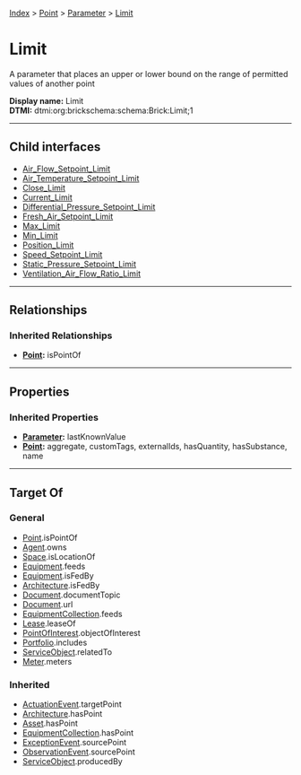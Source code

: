 [Index](../../../index.md) > [Point](../../Point.md) > [Parameter](../Parameter.md) > [Limit](#)
# Limit

A parameter that places an upper or lower bound on the range of permitted values of another point


**Display name:** Limit<br />
**DTMI:** dtmi:org:brickschema:schema:Brick:Limit;1

---

## Child interfaces
* [Air_Flow_Setpoint_Limit](Air_Flow_Setpoint-/Air_Flow_Setpoint_Limit.md)
* [Air_Temperature_Setpoint_Limit](../Temperature-/Air_Temperature_Setpoint_Limit/Air_Temperature_Setpoint_Limit.md)
* [Close_Limit](Close-.md)
* [Current_Limit](Current-.md)
* [Differential_Pressure_Setpoint_Limit](Differential_Pressure_Setpoint-/Differential_Pressure_Setpoint_Limit.md)
* [Fresh_Air_Setpoint_Limit](Fresh_Air_Setpoint-/Fresh_Air_Setpoint_Limit.md)
* [Max_Limit](Max-/Max_Limit.md)
* [Min_Limit](Min-/Min_Limit.md)
* [Position_Limit](Position-/Position_Limit.md)
* [Speed_Setpoint_Limit](Speed_Setpoint-/Speed_Setpoint_Limit.md)
* [Static_Pressure_Setpoint_Limit](Static_Pressure_Setpoint-/Static_Pressure_Setpoint_Limit.md)
* [Ventilation_Air_Flow_Ratio_Limit](Ventilation_Air_Flow_Ratio-.md)

---

## Relationships

### Inherited Relationships
* **[Point](../../Point.md):** isPointOf

---

## Properties

### Inherited Properties
* **[Parameter](../Parameter.md):** lastKnownValue
* **[Point](../../Point.md):** aggregate, customTags, externalIds, hasQuantity, hasSubstance, name

---

## Target Of
### General
* [Point](../../Point.md).isPointOf
* [Agent](../../../Agent/Agent.md).owns
* [Space](../../../Space/Space.md).isLocationOf
* [Equipment](../../../Asset/Equipment/Equipment.md).feeds
* [Equipment](../../../Asset/Equipment/Equipment.md).isFedBy
* [Architecture](../../../Space/Architecture/Architecture.md).isFedBy
* [Document](../../../Information/Document/Document.md).documentTopic
* [Document](../../../Information/Document/Document.md).url
* [EquipmentCollection](../../../Collection/Equipment-.md).feeds
* [Lease](../../../Event/Lease.md).leaseOf
* [PointOfInterest](../../../Information/PointOfInterest.md).objectOfInterest
* [Portfolio](../../../Collection/Portfolio.md).includes
* [ServiceObject](../../../Information/ServiceObject/ServiceObject.md).relatedTo
* [Meter](../../../Asset/Equipment/Meter/Meter.md).meters
### Inherited
* [ActuationEvent](../../../Event/Point-/ActuationEvent.md).targetPoint
* [Architecture](../../../Space/Architecture/Architecture.md).hasPoint
* [Asset](../../../Asset/Asset.md).hasPoint
* [EquipmentCollection](../../../Collection/Equipment-.md).hasPoint
* [ExceptionEvent](../../../Event/Point-/ExceptionEvent.md).sourcePoint
* [ObservationEvent](../../../Event/Point-/ObservationEvent/ObservationEvent.md).sourcePoint
* [ServiceObject](../../../Information/ServiceObject/ServiceObject.md).producedBy
